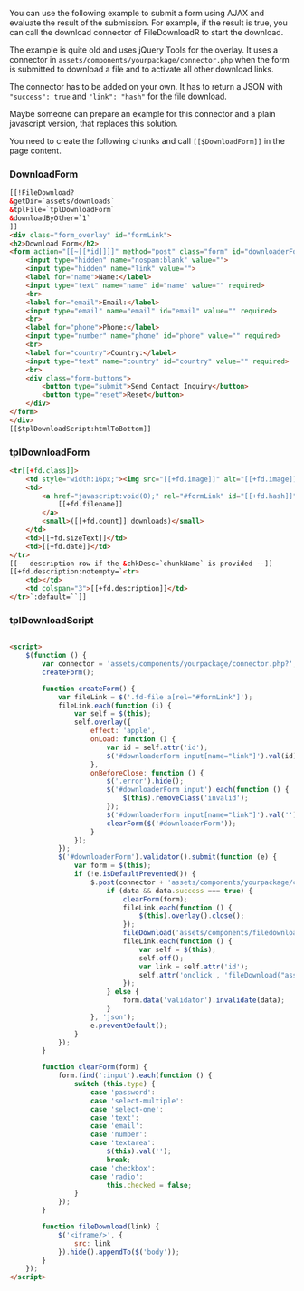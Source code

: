 You can use the following example to submit a form using AJAX and evaluate the
result of the submission. For example, if the result is true, you can call the
download connector of FileDownloadR to start the download.

The example is quite old and uses jQuery Tools for the overlay. It uses a
connector in `assets/components/yourpackage/connector.php` when the form is
submitted to download a file and to activate all other download links. 

The connector has to be added on your own. It has to return a JSON with
`"success": true` and `"link": "hash"` for the file download.

Maybe someone can prepare an example for this connector and a plain javascript
version, that replaces this solution.

You need to create the following chunks and call `[[$DownloadForm]]` in the page
content.

### DownloadForm

```html
[[!FileDownload?
&getDir=`assets/downloads`
&tplFile=`tplDownloadForm`
&downloadByOther=`1`
]]
<div class="form_overlay" id="formLink">
<h2>Download Form</h2>
<form action="[[~[[*id]]]]" method="post" class="form" id="downloaderForm">
    <input type="hidden" name="nospam:blank" value="">
    <input type="hidden" name="link" value="">
    <label for="name">Name:</label>
    <input type="text" name="name" id="name" value="" required>
    <br>
    <label for="email">Email:</label>
    <input type="email" name="email" id="email" value="" required>
    <br>
    <label for="phone">Phone:</label>
    <input type="number" name="phone" id="phone" value="" required>
    <br>
    <label for="country">Country:</label>
    <input type="text" name="country" id="country" value="" required>
    <br>
    <div class="form-buttons">
        <button type="submit">Send Contact Inquiry</button>
        <button type="reset">Reset</button>
    </div>
</form>
</div>
[[$tplDownloadScript:htmlToBottom]]
```

### tplDownloadForm

```html
<tr[[+fd.class]]>
    <td style="width:16px;"><img src="[[+fd.image]]" alt="[[+fd.image]]"></td>
    <td>
        <a href="javascript:void(0);" rel="#formLink" id="[[+fd.hash]]">
            [[+fd.filename]]
        </a>
        <small>([[+fd.count]] downloads)</small>
    </td>
    <td>[[+fd.sizeText]]</td>
    <td>[[+fd.date]]</td>
</tr>
[[-- description row if the &chkDesc=`chunkName` is provided --]]
[[+fd.description:notempty=`<tr>
    <td></td>
    <td colspan="3">[[+fd.description]]</td>
</tr>`:default=``]]
```

### tplDownloadScript

```html

<script>
    $(function () {
        var connector = 'assets/components/yourpackage/connector.php?';
        createForm();

        function createForm() {
            var fileLink = $('.fd-file a[rel="#formLink"]');
            fileLink.each(function (i) {
                var self = $(this);
                self.overlay({
                    effect: 'apple',
                    onLoad: function () {
                        var id = self.attr('id');
                        $('#downloaderForm input[name="link"]').val(id);
                    },
                    onBeforeClose: function () {
                        $('.error').hide();
                        $('#downloaderForm input').each(function () {
                            $(this).removeClass('invalid');
                        });
                        $('#downloaderForm input[name="link"]').val('');
                        clearForm($('#downloaderForm'));
                    }
                });
            });
            $('#downloaderForm').validator().submit(function (e) {
                var form = $(this);
                if (!e.isDefaultPrevented()) {
                    $.post(connector + 'assets/components/yourpackage/connector.php?action=web/form/add&ctx=web&' + form.serialize(), function (data) {
                        if (data && data.success === true) {
                            clearForm(form);
                            fileLink.each(function () {
                                $(this).overlay().close();
                            });
                            fileDownload('assets/components/filedownloadr/connector.php?action=web/file/get&ctx=web&link=' + data.link);
                            fileLink.each(function () {
                                var self = $(this);
                                self.off();
                                var link = self.attr('id');
                                self.attr('onclick', 'fileDownload("assets/components/filedownloadr/connector.php?action=web/file/get&ctx=web&link=' + link + '")');
                            });
                        } else {
                            form.data('validator').invalidate(data);
                        }
                    }, 'json');
                    e.preventDefault();
                }
            });
        }

        function clearForm(form) {
            form.find(':input').each(function () {
                switch (this.type) {
                    case 'password':
                    case 'select-multiple':
                    case 'select-one':
                    case 'text':
                    case 'email':
                    case 'number':
                    case 'textarea':
                        $(this).val('');
                        break;
                    case 'checkbox':
                    case 'radio':
                        this.checked = false;
                }
            });
        }

        function fileDownload(link) {
            $('<iframe/>', {
                src: link
            }).hide().appendTo($('body'));
        }
    });
</script>
```
